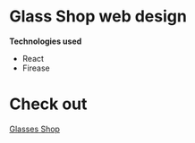 # Glass Shop web design

**Technologies used**

* React
* Firease

# Check out

[Glasses Shop](https://porositonlinegf.web.app)

